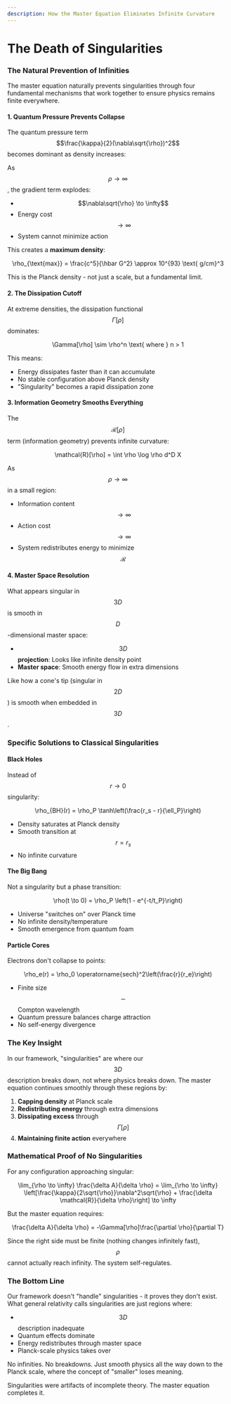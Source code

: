 ```yaml
---
description: How the Master Equation Eliminates Infinite Curvature
---
```


# The Death of Singularities

### The Natural Prevention of Infinities

The master equation naturally prevents singularities through four fundamental mechanisms that work together to ensure physics remains finite everywhere.

#### 1. Quantum Pressure Prevents Collapse

The quantum pressure term $$\frac{\kappa}{2}(\nabla\sqrt{\rho})^2$$ becomes dominant as density increases:

As $$\rho \to \infty$$, the gradient term explodes:

* $$\nabla\sqrt{\rho} \to \infty$$
* Energy cost $$\to \infty$$
* System cannot minimize action

This creates a **maximum density**:

<p align="center"><span class="math">\rho_{\text{max}} = \frac{c^5}{\hbar G^2} \approx 10^{93} \text{ g/cm}^3</span></p>

This is the Planck density - not just a scale, but a fundamental limit.

#### 2. The Dissipation Cutoff

At extreme densities, the dissipation functional $$\Gamma[\rho]$$ dominates:

<p align="center"><span class="math">\Gamma[\rho] \sim \rho^n \text{ where } n > 1</span></p>

This means:

* Energy dissipates faster than it can accumulate
* No stable configuration above Planck density
* "Singularity" becomes a rapid dissipation zone

#### 3. Information Geometry Smooths Everything

The $$\mathcal{R}[\rho]$$ term (information geometry) prevents infinite curvature:

<p align="center"><span class="math">\mathcal{R}[\rho] = \int \rho \log \rho d^D X</span></p>

As $$\rho \to \infty$$ in a small region:

* Information content $$\to \infty$$
* Action cost $$\to \infty$$
* System redistributes energy to minimize $$\mathcal{R}$$

#### 4. Master Space Resolution

What appears singular in $$3D$$ is smooth in $$D$$-dimensional master space:

* $$3D$$ **projection**: Looks like infinite density point
* **Master space**: Smooth energy flow in extra dimensions

Like how a cone's tip (singular in $$2D$$) is smooth when embedded in $$3D$$.

### Specific Solutions to Classical Singularities

#### Black Holes

Instead of $$r \to 0$$ singularity:

<p align="center"><span class="math">\rho_{BH}(r) = \rho_P \tanh\left(\frac{r_s - r}{\ell_P}\right)</span></p>

* Density saturates at Planck density
* Smooth transition at $$r = r_s$$
* No infinite curvature

#### The Big Bang

Not a singularity but a phase transition:

<p align="center"><span class="math">\rho(t \to 0) = \rho_P \left(1 - e^{-t/t_P}\right)</span></p>

* Universe "switches on" over Planck time
* No infinite density/temperature
* Smooth emergence from quantum foam

#### Particle Cores

Electrons don't collapse to points:

<p align="center"><span class="math">\rho_e(r) = \rho_0 \operatorname{sech}^2\left(\frac{r}{r_e}\right)</span></p>

* Finite size $$\sim$$ Compton wavelength
* Quantum pressure balances charge attraction
* No self-energy divergence

### The Key Insight

In our framework, "singularities" are where our $$3D$$ description breaks down, not where physics breaks down. The master equation continues smoothly through these regions by:

1. **Capping density** at Planck scale
2. **Redistributing energy** through extra dimensions
3. **Dissipating excess** through $$\Gamma[\rho]$$
4. **Maintaining finite action** everywhere

### Mathematical Proof of No Singularities

For any configuration approaching singular:

<p align="center"><span class="math">\lim_{\rho \to \infty} \frac{\delta A}{\delta \rho} = \lim_{\rho \to \infty} \left[\frac{\kappa}{2\sqrt{\rho}}\nabla^2\sqrt{\rho} + \frac{\delta \mathcal{R}}{\delta \rho}\right] \to \infty</span></p>

But the master equation requires:

<p align="center"><span class="math">\frac{\delta A}{\delta \rho} = -\Gamma[\rho]\frac{\partial \rho}{\partial T}</span></p>

Since the right side must be finite (nothing changes infinitely fast), $$\rho$$ cannot actually reach infinity. The system self-regulates.

### The Bottom Line

Our framework doesn't "handle" singularities - it proves they don't exist. What general relativity calls singularities are just regions where:

* $$3D$$ description inadequate
* Quantum effects dominate
* Energy redistributes through master space
* Planck-scale physics takes over

No infinities. No breakdowns. Just smooth physics all the way down to the Planck scale, where the concept of "smaller" loses meaning.

Singularities were artifacts of incomplete theory. The master equation completes it.
